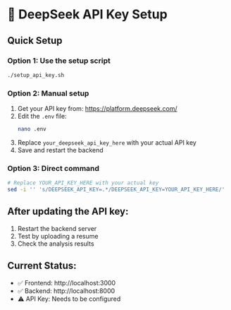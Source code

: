 # 🔑 DeepSeek API Key Setup

## Quick Setup

### Option 1: Use the setup script
```bash
./setup_api_key.sh
```

### Option 2: Manual setup
1. Get your API key from: https://platform.deepseek.com/
2. Edit the `.env` file:
   ```bash
   nano .env
   ```
3. Replace `your_deepseek_api_key_here` with your actual API key
4. Save and restart the backend

### Option 3: Direct command
```bash
# Replace YOUR_API_KEY_HERE with your actual key
sed -i '' 's/DEEPSEEK_API_KEY=.*/DEEPSEEK_API_KEY=YOUR_API_KEY_HERE/' .env
```

## After updating the API key:
1. Restart the backend server
2. Test by uploading a resume
3. Check the analysis results

## Current Status:
- ✅ Frontend: http://localhost:3000
- ✅ Backend: http://localhost:8000
- ⚠️ API Key: Needs to be configured 